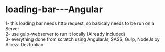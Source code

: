 # loading-bar---Angular

1- this loading bar needs http request, so basicaly needs to be run on a Server <br>
2- use gulp-webserver to run it locally (Already included)<br>
3- everything done from scratch using AngularJs, SASS, Gulp, NodeJs by Alireza Dezfoolian<br>
